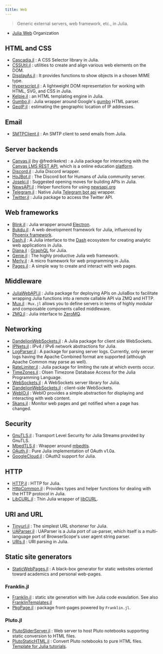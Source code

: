 ```yaml
---
title: Web
---
```


> Generic external servers, web framework, etc., in Julia.

- [Julia Web](https://github.com/JuliaWeb) Organization

## HTML and CSS

- [Cascadia.jl](https://github.com/Algocircle/Cascadia.jl) : A CSS Selector library in Julia.
- [CSSUtil.jl](https://github.com/JuliaGizmos/CSSUtil.jl) : utilities to create and align various web elements on the DOM.
- [DisplayAs.jl](https://github.com/tkf/DisplayAs.jl) : It provides functions to show objects in a chosen MIME type.
- [Hyperscript.jl](https://github.com/JuliaWeb/Hyperscript.jl) : A lightweight DOM representation for working with HTML, SVG, and CSS in Julia.
- [Kelpie.jl](https://github.com/MillironX/Kelpie.jl) : an HTML templating engine in Julia.
- [Gumbo.jl](https://github.com/JuliaWeb/Gumbo.jl) : Julia wrapper around Google's [gumbo](https://github.com/google/gumbo-parser) HTML parser.
- [GeoIP.jl](https://github.com/JuliaWeb/GeoIP.jl) : estimating the geographic location of IP addresses.

## Email

- [SMTPClient.jl](https://github.com/aviks/SMTPClient.jl) : An SMTP client to send emails from Julia.

## Server backends

- [Canvas.jl](https://github.com/fredrikekre/Canvas.jl) (by @fredrikekre) : a Julia package for interacting with the [Canvas LMS REST API](https://canvas.instructure.com/doc/api/), which is a online education [platform](https://www.instructure.com/).
- [Discord.jl](https://github.com/Xh4H/Discord.jl) : Julia Discord wrapper.
- [HoJBot.jl](https://github.com/Humans-of-Julia/HoJBot.jl) : The Discord bot for Humans of Julia community server.
- [Joseki.jl](https://github.com/Joseki-jl/Joseki.jl) : Suggested opening moves for building APIs in Julia.
- [NewsAPI.jl](https://github.com/joshday/NewsAPI.jl) : Helper functions for using [newsapi.org](https://newsapi.org)
- [Telegram.jl](https://github.com/Arkoniak/Telegram.jl) : Native Julia [Telegram bot api](https://core.telegram.org/bots/api#available-methods) wrapper.
- [Twitter.jl](https://github.com/randyzwitch/Twitter.jl) : Julia package to access the Twitter API.

## Web frameworks

- [Blink.jl](https://github.com/JuliaGizmos/Blink.jl) : Julia wrapper around [Electron](https://electronjs.org/).
- [Bukdu.jl](https://github.com/wookay/Bukdu.jl) : A web development framework for Julia, influenced by [Phoenix framework](https://www.phoenixframework.org/).
- [Dash.jl](https://github.com/plotly/Dash.jl) : A Julia interface to the [Dash](https://plotly.com/dash/) ecosystem for creating analytic web applications in Julia.
- [Diana.jl](https://github.com/neomatrixcode/Diana.jl) : [GraphQL](http://graphql.org/) for Julia.
- [Genie.jl](https://github.com/GenieFramework/Genie.jl) : The highly productive Julia web framework.
- [Merly.jl](https://github.com/neomatrixcode/Merly.jl) : A micro framework for web programming in Julia.
- [Pages.jl](https://github.com/EricForgy/Pages.jl) : A simple way to create and interact with web pages.

## Middleware

- [JuliaWebAPI.jl](https://github.com/JuliaWeb/JuliaWebAPI.jl) : Julia package for deploying APIs on JuliaBox to facilitate wrapping Julia functions into a remote callable API via ZMQ and HTTP.
- [Mux.jl](https://github.com/JuliaWeb/Mux.jl) : `Mux.jl` allows you to define servers in terms of highly modular and composable components called middleware.
- [ZMQ.jl](https://github.com/JuliaInterop/ZMQ.jl) : Julia interface to [ZeroMQ](https://zeromq.org/).

## Networking

- [DandelionWebSockets.jl](https://github.com/dandeliondeathray/DandelionWebSockets.jl) : A Julia package for client side WebSockets.
- [IPNets.jl](https://github.com/JuliaWeb/IPNets.jl) : IPv4 / IPv6 network abstractions for Julia.
- [LogParser.jl](https://github.com/randyzwitch/LogParser.jl) : A package for parsing server logs. Currently, only server logs having the Apache Combined format are supported (although Apache Common may parse as well).
- [RateLimiter.jl](https://github.com/chipkent/RateLimiter.jl) : Julia package for limiting the rate at which events occur.
- [TimeZones.jl](https://github.com/JuliaTime/TimeZones.jl) : Olsen Timezone Database Access for the Julia Programming Language.
- [WebSockets.jl](https://github.com/JuliaWeb/WebSockets.jl) : A WebSockets server library for Julia.
- [DandelionWebSockets.jl](https://github.com/dandeliondeathray/DandelionWebSockets.jl) : client-side WebSockets.
- [WebIO.jl](https://github.com/JuliaGizmos/WebIO.jl) : WebIO provides a simple abstraction for displaying and interacting with web content.
- [Skans.jl](https://github.com/rikhuijzer/Skans.jl) : Monitor web pages and get notified when a page has changed.

## Security

- [GnuTLS.jl](https://github.com/JuliaWeb/GnuTLS.jl) : Transport Level Security for Julia Streams provided by GnuTLS.
- [MbedTLS.jl](https://github.com/JuliaLang/MbedTLS.jl) : Wrapper around [mbedtls](https://tls.mbed.org/).
- [OAuth.jl](https://github.com/randyzwitch/OAuth.jl) : Pure Julia implementation of OAuth v1.0a.
- [GoogleCloud.jl](https://github.com/JuliaCloud/GoogleCloud.jl) : OAuth2 support for Julia.

## HTTP

- [HTTP.jl](https://github.com/JuliaWeb/HTTP.jl) : HTTP for Julia.
- [HttpCommon.jl](https://github.com/JuliaWeb/HttpCommon.jl) : Provides types and helper functions for dealing with the HTTP protocol in Julia.
- [LibCURL.jl](https://github.com/JuliaWeb/LibCURL.jl) : Thin Julia wrapper of [libCURL](http://curl.haxx.se/libcurl/).

## URI and URL

- [Tinyurl.jl](https://github.com/rahulkp220/Tinyurl.jl) : The simplest URL shortener for Julia.
- [UAParser.jl](https://github.com/JuliaWeb/UAParser.jl) : UAParser is a Julia port of ua-parser, which itself is a multi-language port of BrowserScope's user agent string parser.
- [URIs.jl](https://github.com/JuliaWeb/URIs.jl) : URI parsing in Julia.

## Static site generators

- [StaticWebPages.jl](https://github.com/Humans-of-Julia/StaticWebPages.jl) : A black-box generator for static websites oriented toward academics and personal web-pages.

### Franklin.jl

- [Franklin.jl](https://github.com/tlienart/Franklin.jl) : static site generation with live Julia code evaulation. See also  [FranklinTemplates.jl](https://github.com/tlienart/FranklinTemplates.jl)
- [PkgPage.jl](https://tlienart.github.io/PkgPage.jl) : package front-pages powered by `Franklin.jl`.

### Pluto.jl

- [PlutoSliderServer.jl](https://github.com/JuliaPluto/PlutoSliderServer.jl) : Web server to host Pluto notebooks supporting static conversion to HTML files.
- [PlutoStaticHTML.jl](https://github.com/rikhuijzer/PlutoStaticHTML.jl) : Convert Pluto notebooks to pure HTML files. [Template for Julia tutorials](https://rikhuijzer.github.io/JuliaTutorialsTemplate/).
